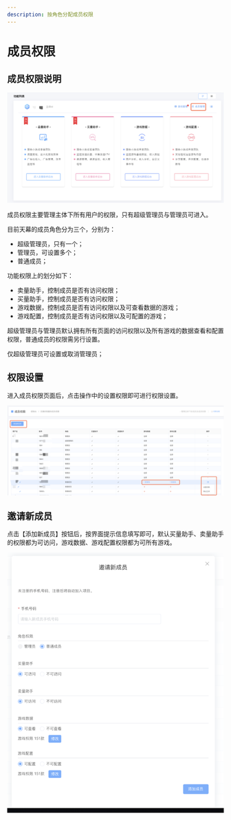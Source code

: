 ```yaml
---
description: 按角色分配成员权限
---
```


# 成员权限

## 成员权限说明

![](../.gitbook/assets/image%20%28175%29.png)

成员权限主要管理主体下所有用户的权限，只有超级管理员与管理员可进入。

目前天幕的成员角色分为三个，分别为：

* 超级管理员，只有一个；
* 管理员，可设置多个；
* 普通成员；

功能权限上的划分如下：

* 卖量助手，控制成员是否有访问权限；
* 买量助手，控制成员是否有访问权限；
* 游戏数据，控制成员是否有访问权限以及可查看数据的游戏；
* 游戏配置，控制成员是否有访问权限以及可配置的游戏；

超级管理员与管理员默认拥有所有页面的访问权限以及所有游戏的数据查看和配置权限，普通成员的权限需另行设置。

仅超级管理员可设置或取消管理员；

## 权限设置

进入成员权限页面后，点击操作中的设置权限即可进行权限设置。

![](../.gitbook/assets/image%20%2827%29.png)

## 邀请新成员

点击【添加新成员】按钮后，按界面提示信息填写即可，默认买量助手、卖量助手的权限都为可访问，游戏数据、游戏配置权限都为可所有游戏。

![](../.gitbook/assets/image%20%28110%29.png)

